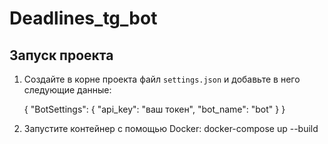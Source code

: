 # Deadlines_tg_bot

## Запуск проекта

1. Создайте в корне проекта файл `settings.json` и добавьте в него следующие данные:

   {
     "BotSettings": {
       "api_key": "ваш токен",
       "bot_name": "bot"
     }
   }
   
2. Запустите контейнер с помощью Docker:
   docker-compose up --build

